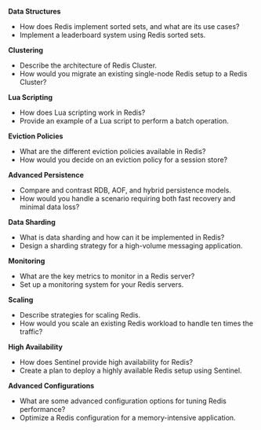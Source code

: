 **Data Structures**
 - How does Redis implement sorted sets, and what are its use cases?
 - Implement a leaderboard system using Redis sorted sets.

**Clustering**
 - Describe the architecture of Redis Cluster.
 - How would you migrate an existing single-node Redis setup to a Redis Cluster?

**Lua Scripting**
 - How does Lua scripting work in Redis?
 - Provide an example of a Lua script to perform a batch operation.

**Eviction Policies**
 - What are the different eviction policies available in Redis?
 - How would you decide on an eviction policy for a session store?

**Advanced Persistence**
 - Compare and contrast RDB, AOF, and hybrid persistence models.
 - How would you handle a scenario requiring both fast recovery and minimal data loss?

**Data Sharding**
 - What is data sharding and how can it be implemented in Redis?
 - Design a sharding strategy for a high-volume messaging application.

**Monitoring**
 - What are the key metrics to monitor in a Redis server?
 - Set up a monitoring system for your Redis servers.

**Scaling**
 - Describe strategies for scaling Redis.
 - How would you scale an existing Redis workload to handle ten times the traffic?

**High Availability**
 - How does Sentinel provide high availability for Redis?
 - Create a plan to deploy a highly available Redis setup using Sentinel.

**Advanced Configurations**
 - What are some advanced configuration options for tuning Redis performance?
 - Optimize a Redis configuration for a memory-intensive application.